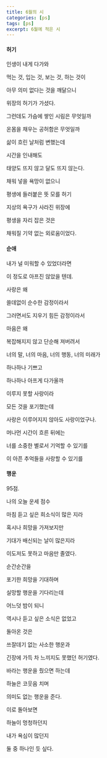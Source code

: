 ```yaml
---
title: 6월의 시
categories: [ps]
tags: [ps]
excerpt: 6월에 적은 시
---
```




#### 허기



인생이 내게 다가와 

먹는 것, 입는 것, 보는 것, 하는 것이 

아무 의미 없다는 것을 깨달으니

위장의 허기가 가셨다. 



그런데도 가슴에 쌓인 시림은 무엇일까

온몸을 채우는 공허함은 무엇일까



삶이 흐린 날처럼 변했는데 

시간을 인내해도 

태양도 뜨지 않고 달도 뜨지 않는다.



채워 넣을 욕망이 없으니

평생에 들러붙은 뜻 모를 허기



지상의 욕구가 사라진 위장에 

평생을 자리 잡은 것은

채워질 기약 없는 외로움이었다. 







#### 순애  

내가 널 미워할 수 있었더라면  

이 정도로 아프진 않았을 텐데.  



사랑은 왜  

쓸데없이 순수한 감정이라서  

그러면서도 지우기 힘든 감정이라서  

마음은 왜 

복잡해지지 않고 단순해 져버려서  



너의 말, 너의 마음, 너의 행동, 너의 미래가 

 하나하나 기쁘고 

하나하나 아프게 다가올까  



이루지 못할 사랑이라 

모든 것을 포기했는데 

사랑은 이루어지지 않아도 사랑이었구나.   



머나먼 시간이 흐른 뒤에는 

너를 소중한 별로서 기억할 수 있기를 

이 아픈 추억들을 사랑할 수 있기를





#### 행운

95점.

나의 오늘 운세 점수



마침 듣고 싶은 희소식이 많은 지라

혹시나 희망을 가져보지만

기대가 배신되는 날이 많은지라

이도저도 못하고 마음만 졸였다.



순간순간을 

포기한 희망을 기대하며 

실망할 행운을 기다리는데



어느덧 밤이 되니

역시나 듣고 싶은 소식은 없었고

돌아온 것은 

쓰잘데기 없는 사소한 행운과

긴장에 가득 차 느끼지도 못했던 허기였다. 



바라는 행운을 줬으면 하는데

하늘은 코웃음 치며

의미도 없는 행운을 준다.



이로 돌아보면 

하늘이 멍청하던지

내가 욕심이 많던지

둘 중 하나인 듯 싶다. 

